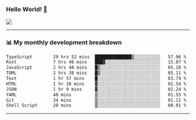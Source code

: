 ### Hello World! 👋

<a>
  <img align="center" src="https://github-readme-stats.vercel.app/api?username=megatunger&count_private=true&include_all_commits=true&bg_color=30,56CCF2,2F80ED&title_color=fff&text_color=fff" />
</a>

------
### 📊 My monthly development breakdown

<!--START_SECTION:waka-->

```txt
TypeScript        29 hrs 52 mins  ██████████████▒░░░░░░░░░░   57.96 %
Rust              7 hrs 46 mins   ███▓░░░░░░░░░░░░░░░░░░░░░   15.07 %
JavaScript        2 hrs 40 mins   █▒░░░░░░░░░░░░░░░░░░░░░░░   05.20 %
TOML              2 hrs 38 mins   █▒░░░░░░░░░░░░░░░░░░░░░░░   05.11 %
Text              1 hr 57 mins    █░░░░░░░░░░░░░░░░░░░░░░░░   03.79 %
HTML              1 hr 18 mins    ▓░░░░░░░░░░░░░░░░░░░░░░░░   02.54 %
JSON              1 hr 9 mins     ▓░░░░░░░░░░░░░░░░░░░░░░░░   02.24 %
YAML              48 mins         ▒░░░░░░░░░░░░░░░░░░░░░░░░   01.55 %
Git               34 mins         ▒░░░░░░░░░░░░░░░░░░░░░░░░   01.11 %
Shell Script      28 mins         ▒░░░░░░░░░░░░░░░░░░░░░░░░   00.91 %
```

<!--END_SECTION:waka-->

------
